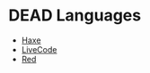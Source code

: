 # DEAD Languages

* [Haxe](/languages/haxe)
* [LiveCode](languages/livecode)
* [Red](languages/red)
